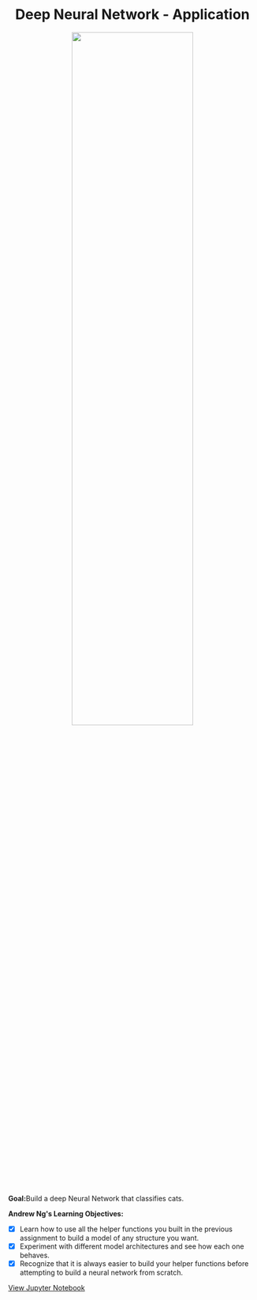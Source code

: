 <h1 align="center">Deep Neural Network - Application</h1> 

<p align="center">
<img src="https://ucarecdn.com/cb7cf6ca-af9c-4b36-b90d-f5671e2ecebb/" width="70%" height="60%" >
</p>

<b>Goal:</b>Build a deep Neural Network that classifies cats.

<b>Andrew Ng's Learning Objectives:</b> 

- [x] Learn how to use all the helper functions you built in the previous assignment to build a model of any structure you want.
- [x] Experiment with different model architectures and see how each one behaves.
- [x] Recognize that it is always easier to build your helper functions before attempting to build a neural network from scratch.

[View Jupyter Notebook](https://github.com/codeamt/Deep-Learning-AI/blob/master/1%20Neural%20Networks%20and%20Deep%20Learning/Implementations/4%20Deep%20Neural%20Networks/2-PA/Deep%2BNeural%2BNetwork%2B-%2BApplication%2Bv8%20(1).ipynb) 
